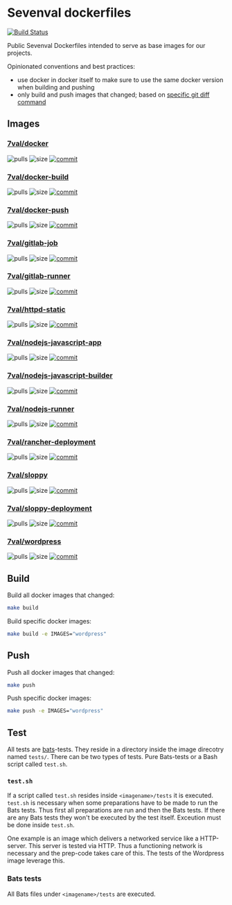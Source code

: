 # Sevenval dockerfiles

[![Build Status](https://travis-ci.org/sevenval/dockerfiles.svg?branch=master)](https://travis-ci.org/sevenval/dockerfiles)

Public Sevenval Dockerfiles intended to serve as base images for our projects.

Opinionated conventions and best practices:
- use docker in docker itself to make sure to use the same docker version when building and pushing
- only build and push images that changed; based on [specific git diff command][0]

## Images

### [7val/docker]
![pulls](https://img.shields.io/docker/pulls/7val/docker.svg)
![size](https://images.microbadger.com/badges/image/7val/docker.svg)
[![commit](https://images.microbadger.com/badges/commit/7val/docker.svg)](https://microbadger.com/images/7val/docker)

### [7val/docker-build]
![pulls](https://img.shields.io/docker/pulls/7val/docker-build.svg)
![size](https://images.microbadger.com/badges/image/7val/docker-build.svg)
[![commit](https://images.microbadger.com/badges/commit/7val/docker-build.svg)](https://microbadger.com/images/7val/docker-build)

### [7val/docker-push]
![pulls](https://img.shields.io/docker/pulls/7val/docker-push.svg)
![size](https://images.microbadger.com/badges/image/7val/docker-push.svg)
[![commit](https://images.microbadger.com/badges/commit/7val/docker-push.svg)](https://microbadger.com/images/7val/docker-push)

### [7val/gitlab-job]
![pulls](https://img.shields.io/docker/pulls/7val/gitlab-job.svg)
![size](https://images.microbadger.com/badges/image/7val/gitlab-job.svg)
[![commit](https://images.microbadger.com/badges/commit/7val/gitlab-job.svg)](https://microbadger.com/images/7val/gitlab-job)

### [7val/gitlab-runner]
![pulls](https://img.shields.io/docker/pulls/7val/gitlab-runner.svg)
![size](https://images.microbadger.com/badges/image/7val/gitlab-runner.svg)
[![commit](https://images.microbadger.com/badges/commit/7val/gitlab-runner.svg)](https://microbadger.com/images/7val/gitlab-runner)

### [7val/httpd-static]
![pulls](https://img.shields.io/docker/pulls/7val/httpd-static.svg)
![size](https://images.microbadger.com/badges/image/7val/httpd-static.svg)
[![commit](https://images.microbadger.com/badges/commit/7val/httpd-static.svg)](https://microbadger.com/images/7val/httpd-static)

### [7val/nodejs-javascript-app]
![pulls](https://img.shields.io/docker/pulls/7val/nodejs-javascript-app.svg)
![size](https://images.microbadger.com/badges/image/7val/nodejs-javascript-app.svg)
[![commit](https://images.microbadger.com/badges/commit/7val/nodejs-javascript-app.svg)](https://microbadger.com/images/7val/nodejs-javascript-app)

### [7val/nodejs-javascript-builder]
![pulls](https://img.shields.io/docker/pulls/7val/nodejs-javascript-builder.svg)
![size](https://images.microbadger.com/badges/image/7val/nodejs-javascript-builder.svg)
[![commit](https://images.microbadger.com/badges/commit/7val/nodejs-javascript-builder.svg)](https://microbadger.com/images/7val/nodejs-javascript-builder)

### [7val/nodejs-runner]
![pulls](https://img.shields.io/docker/pulls/7val/nodejs-runner.svg)
![size](https://images.microbadger.com/badges/image/7val/nodejs-runner.svg)
[![commit](https://images.microbadger.com/badges/commit/7val/nodejs-runner.svg)](https://microbadger.com/images/7val/nodejs-runner)

### [7val/rancher-deployment]
![pulls](https://img.shields.io/docker/pulls/7val/rancher-deployment.svg)
![size](https://images.microbadger.com/badges/image/7val/rancher-deployment.svg)
[![commit](https://images.microbadger.com/badges/commit/7val/rancher-deployment.svg)](https://microbadger.com/images/7val/rancher-deployment)

### [7val/sloppy]
![pulls](https://img.shields.io/docker/pulls/7val/sloppy.svg)
![size](https://images.microbadger.com/badges/image/7val/sloppy.svg)
[![commit](https://images.microbadger.com/badges/commit/7val/sloppy.svg)](https://microbadger.com/images/7val/sloppy)

### [7val/sloppy-deployment]
![pulls](https://img.shields.io/docker/pulls/7val/sloppy-deployment.svg)
![size](https://images.microbadger.com/badges/image/7val/sloppy-deployment.svg)
[![commit](https://images.microbadger.com/badges/commit/7val/sloppy.svg)](https://microbadger.com/images/7val/sloppy-deployment)

### [7val/wordpress]
![pulls](https://img.shields.io/docker/pulls/7val/wordpress.svg)
![size](https://images.microbadger.com/badges/image/7val/wordpress.svg)
[![commit](https://images.microbadger.com/badges/commit/7val/sloppy.svg)](https://microbadger.com/images/7val/wordpress)

## Build

Build all docker images that changed:
```bash
make build
```

Build specific docker images:
```bash
make build -e IMAGES="wordpress"
```

## Push

Push all docker images that changed:
```bash
make push
```

Push specific docker images:
```bash
make push -e IMAGES="wordpress"
```

## Test

All tests are
[bats](https://github.com/bats-core/bats-core)-tests. They reside in a directory
inside the image direcotry named `tests/`. There can be two types of
tests. Pure Bats-tests or a Bash script called `test.sh`.

### `test.sh`

If a script called `test.sh` resides inside `<imagename>/tests` it is executed.
`test.sh` is necessary when some preparations have to be made to run the Bats
tests. Thus first all preparations are run and then the Bats tests.
If there are any Bats tests they won't be executed by the test itself. Exceution
must be done inside `test.sh`.

One example is an image which delivers a networked service like a HTTP-server.
This server is tested via HTTP. Thus a functioning network is necessary and the
prep-code takes care of this. The tests of the Wordpress image leverage this.

### Bats tests

All Bats files under `<imagename>/tests` are executed.


[0]: https://github.com/sevenval/dockerfiles/blob/74ece293784680f18c89d4955a0881f93fd791f6/docker-build/run.sh#L8
[7val/docker]: https://cloud.docker.com/u/7val/repository/docker/7val/docker
[7val/docker-build]: https://cloud.docker.com/u/7val/repository/docker/7val/docker-build
[7val/docker-push]: https://cloud.docker.com/u/7val/repository/docker/7val/docker-push
[7val/gitlab-job]: https://cloud.docker.com/u/7val/repository/docker/7val/gitlab-job
[7val/gitlab-runner]: https://cloud.docker.com/u/7val/repository/docker/7val/gitlab-runner
[7val/httpd-static]: https://cloud.docker.com/u/7val/repository/docker/7val/httpd-static
[7val/nodejs-javascript-app]: https://cloud.docker.com/u/7val/repository/docker/7val/nodejs-javascript-app
[7val/nodejs-javascript-builder]: https://cloud.docker.com/u/7val/repository/docker/7val/nodejs-javascript-builder
[7val/nodejs-runner]: https://cloud.docker.com/u/7val/repository/docker/7val/nodejs-runner
[7val/rancher-deployment]: https://cloud.docker.com/u/7val/repository/docker/7val/rancher-deployment
[7val/sloppy]: https://cloud.docker.com/u/7val/repository/docker/7val/sloppy
[7val/sloppy-deployment]: https://cloud.docker.com/u/7val/repository/docker/7val/sloppy-deployment
[7val/wordpress]: https://cloud.docker.com/u/7val/repository/docker/7val/wordpress
